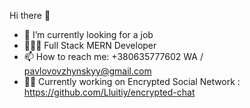 Hi there 👋

- 🌱 I’m currently looking for a job
- 👨🏽‍💻 Full Stack MERN Developer
- 📫 How to reach me: +380635777602 WA / pavlovovzhynskyy@gmail.com 
- 🙌🏽 Currently working on Encrypted Social Network : https://github.com/Lluitiy/encrypted-chat
